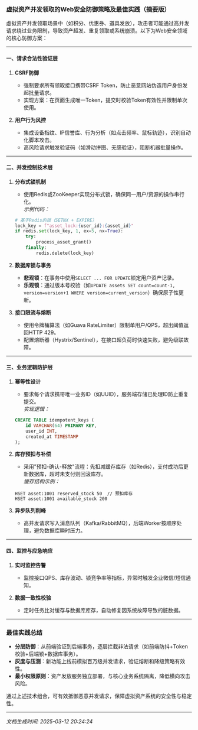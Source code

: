 

### 虚拟资产并发领取的Web安全防御策略及最佳实践（摘要版）

虚拟资产并发领取场景中（如积分、优惠券、道具发放），攻击者可能通过高并发请求绕过业务限制，导致资产超发、重复领取或系统崩溃。以下为Web安全领域的核心防御方案：

---

#### **一、请求合法性验证层**
1. **CSRF防御**  
   - 强制要求所有领取接口携带CSRF Token，防止恶意网站伪造用户身份发起批量请求。
   - 实现方案：在页面生成唯一Token，提交时校验Token有效性并限制单次使用。

2. **用户行为风控**  
   - 集成设备指纹、IP信誉库、行为分析（如点击频率、鼠标轨迹），识别自动化脚本攻击。
   - 高风险请求触发验证码（如滑动拼图、无感验证），阻断机器批量操作。

---

#### **二、并发控制技术层**
1. **分布式锁机制**  
   - 使用Redis或ZooKeeper实现分布式锁，确保同一用户/资源的操作串行化。  
   *示例代码：*
   ```python
   # 基于Redis的锁（SETNX + EXPIRE）
   lock_key = f"asset_lock:{user_id}:{asset_id}"
   if redis.set(lock_key, 1, ex=5, nx=True):
       try:
           process_asset_grant()
       finally:
           redis.delete(lock_key)
   ```

2. **数据库锁与事务**  
   - **悲观锁**：在事务中使用`SELECT ... FOR UPDATE`锁定用户资产记录。  
   - **乐观锁**：通过版本号校验（如`UPDATE assets SET count=count-1, version=version+1 WHERE version=current_version`）确保原子性更新。

3. **接口限流与熔断**  
   - 使用令牌桶算法（如Guava RateLimiter）限制单用户/QPS，超出阈值返回HTTP 429。  
   - 配置熔断器（Hystrix/Sentinel），在接口超负荷时快速失败，避免级联故障。

---

#### **三、业务逻辑防护层**
1. **幂等性设计**  
   - 要求每个请求携带唯一业务ID（如UUID），服务端存储已处理ID防止重复提交。  
   *实现逻辑：*
   ```sql
   CREATE TABLE idempotent_keys (
       id VARCHAR(64) PRIMARY KEY,
       user_id INT,
       created_at TIMESTAMP
   );
   ```

2. **库存预扣与补偿**  
   - 采用"预扣-确认-释放"流程：先扣减缓存库存（如Redis），支付成功后更新数据库，超时未支付则回滚库存。  
   *缓存结构示例：*
   ```redis
   HSET asset:1001 reserved_stock 50  // 预扣库存
   HSET asset:1001 available_stock 200
   ```

3. **异步队列削峰**  
   - 高并发请求写入消息队列（Kafka/RabbitMQ），后端Worker按顺序处理，避免数据库瞬时压力。

---

#### **四、监控与应急响应**
1. **实时监控告警**  
   - 监控接口QPS、库存波动、锁竞争率等指标，异常时触发企业微信/短信通知。

2. **数据一致性校验**  
   - 定时任务比对缓存与数据库库存，自动修复因系统故障导致的脏数据。

---

### 最佳实践总结
- **分层防御**：从前端验证到后端事务，逐层拦截非法请求（如前端防抖+Token校验+后端锁+数据库事务）。
- **灰度与压测**：新功能上线前模拟百万级并发请求，验证熔断和降级策略有效性。
- **最小权限原则**：资产发放服务独立部署，与核心业务系统隔离，降低横向攻击风险。

通过上述技术组合，可有效抵御恶意并发请求，保障虚拟资产系统的安全性与稳定性。

---

*文档生成时间: 2025-03-12 20:24:24*















